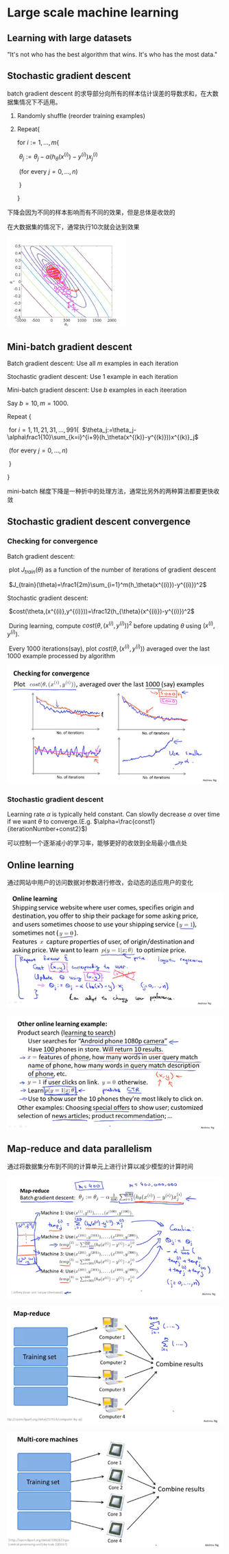 # Large scale machine learning

## Learning with large datasets

"It's not who has the best algorithm that wins. It's who has the most data."

## Stochastic gradient descent

batch gradient descent 的求导部分向所有的样本估计误差的导数求和，在大数据集情况下不适用。

1. Randomly shuffle (reorder training examples)

2. Repeat{

   for $i:= 1,...,m${

   ​		$\theta_j:=\theta_j-\alpha(h_\theta(x^{(i)})-y^{(i)})x^{(i)}_j$

   ​		(for every $j=0,...,n$)

   ​	}

   }

下降会因为不同的样本影响而有不同的效果，但是总体是收敛的

在大数据集的情况下，通常执行10次就会达到效果

![image-20220502224654099](assets/image-20220502224654099.png)

## Mini-batch gradient descent

Batch gradient descent: Use all $m$ examples in each iteration

Stochastic gradient descent: Use 1 example in each iteration

Mini-batch gradient descent: Use $b$ examples in each iteeration

Say $b=10,m=1000.$

Repeat {

​	for $i = 1, 11,21,31,...,991${
​		$\theta_j:=\theta_j-\alpha\frac1{10}\sum_{k=i}^{i+9}(h_\theta(x^{(k)}-y^{(k)}))x^{(k)}_j$

​			(for every $j=0,...,n$)

​	}

}

mini-batch 梯度下降是一种折中的处理方法，通常比另外的两种算法都要更快收敛

## Stochastic gradient descent convergence

### Checking for convergence

Batch gradient descent:

​	plot $J_{train}(\theta)$ as a function of the number of iterations of gradient descent

​	$J_{train}(\theta)=\frac1{2m}\sum_{i=1}^m(h_\theta(x^{(i)})-y^{(i)})^2$



Stochastic gradient descent:

​	$cost(\theta,(x^{(i)},y^{(i)}))=\frac12(h_{\theta}(x^{(i)})-y^{(i)})^2$

​	During learning, compute $cost(\theta, (x^{(i)}, y^{(i)}))^2$ before updating $\theta$ using $(x^{(i)}, y^{(i)})$.

​	Every 1000 iterations(say), plot $cost(\theta,(x^{(i)}, y^{(i)}))$ averaged over the last 1000 example processed by algorithm

![image-20220502234236605](assets/image-20220502234236605.png)

### Stochastic gradient descent

Learning rate $\alpha$ is typically held constant. Can slowlly decrease $\alpha$ over time if we want $\theta$ to converge.(E.g. $\alpha=\frac{const1}{iterationNumber+const2}$)

可以控制一个逐渐减小的学习率，能够更好的收敛到全局最小值点处

## Online learning

通过网站中用户的访问数据对参数进行修改，会动态的适应用户的变化

![image-20220502235117849](assets/image-20220502235117849.png)

![image-20220502235341090](assets/image-20220502235341090.png)

## Map-reduce and data parallelism

通过将数据集分布到不同的计算单元上进行计算以减少模型的计算时间

![image-20220502235444163](assets/image-20220502235444163.png)

![image-20220502235713915](assets/image-20220502235713915.png)

![image-20220502235742430](assets/image-20220502235742430.png)